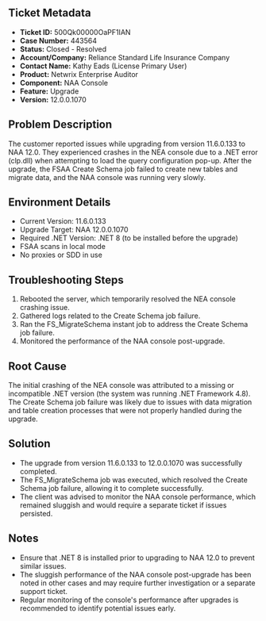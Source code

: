 ## Ticket Metadata
- **Ticket ID:** 500Qk00000OaPF1IAN
- **Case Number:** 443564
- **Status:** Closed - Resolved
- **Account/Company:** Reliance Standard Life Insurance Company
- **Contact Name:** Kathy Eads (License Primary User)
- **Product:** Netwrix Enterprise Auditor
- **Component:** NAA Console
- **Feature:** Upgrade
- **Version:** 12.0.0.1070

## Problem Description
The customer reported issues while upgrading from version 11.6.0.133 to NAA 12.0. They experienced crashes in the NEA console due to a .NET error (clp.dll) when attempting to load the query configuration pop-up. After the upgrade, the FSAA Create Schema job failed to create new tables and migrate data, and the NAA console was running very slowly.

## Environment Details
- Current Version: 11.6.0.133
- Upgrade Target: NAA 12.0.0.1070
- Required .NET Version: .NET 8 (to be installed before the upgrade)
- FSAA scans in local mode
- No proxies or SDD in use

## Troubleshooting Steps
1. Rebooted the server, which temporarily resolved the NEA console crashing issue.
2. Gathered logs related to the Create Schema job failure.
3. Ran the FS_MigrateSchema instant job to address the Create Schema job failure.
4. Monitored the performance of the NAA console post-upgrade.

## Root Cause
The initial crashing of the NEA console was attributed to a missing or incompatible .NET version (the system was running .NET Framework 4.8). The Create Schema job failure was likely due to issues with data migration and table creation processes that were not properly handled during the upgrade.

## Solution
- The upgrade from version 11.6.0.133 to 12.0.0.1070 was successfully completed.
- The FS_MigrateSchema job was executed, which resolved the Create Schema job failure, allowing it to complete successfully.
- The client was advised to monitor the NAA console performance, which remained sluggish and would require a separate ticket if issues persisted.

## Notes
- Ensure that .NET 8 is installed prior to upgrading to NAA 12.0 to prevent similar issues.
- The sluggish performance of the NAA console post-upgrade has been noted in other cases and may require further investigation or a separate support ticket.
- Regular monitoring of the console's performance after upgrades is recommended to identify potential issues early.